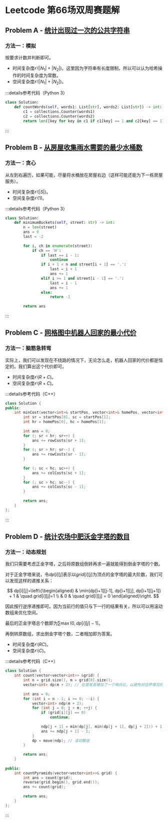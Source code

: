 # Leetcode 第66场双周赛题解

## Problem A - [统计出现过一次的公共字符串](https://leetcode.cn/problems/count-common-words-with-one-occurrence/)

### 方法一：模拟

按要求计数并判断即可。

- 时间复杂度$\mathcal{O}(|N_1|+|N_2|)$。这里因为字符串有长度限制，所以可以认为哈希操作的时间复杂度为常数。
- 空间复杂度$\mathcal{O}(|N_1|+|N_2|)$。

:::details参考代码（Python 3）

```python
class Solution:
    def countWords(self, words1: List[str], words2: List[str]) -> int:
        c1 = collections.Counter(words1)
        c2 = collections.Counter(words2)
        return len([key for key in c1 if c1[key] == 1 and c2[key] == 1])
```

:::


## Problem B - [从房屋收集雨水需要的最少水桶数](https://leetcode.cn/problems/minimum-number-of-buckets-required-to-collect-rainwater-from-houses/)

### 方法一：贪心

从左到右遍历，如果可能，尽量将水桶放在房屋右边（这样可能还能为下一栋房屋服务）。

- 时间复杂度$\mathcal{O}(|S|)$。
- 空间复杂度$\mathcal{O}(1)$。

:::details参考代码（Python 3）

```python
class Solution:
    def minimumBuckets(self, street: str) -> int:
        n = len(street)
        ans = 0
        last = -2
        
        for i, ch in enumerate(street):
            if ch == 'H':
                if last == i - 1:
                    continue
                if i + 1 < n and street[i + 1] == '.':
                    last = i + 1
                    ans += 1
                elif i >= 1 and street[i - 1] == '.':
                    last = i - 1
                    ans += 1
                else:
                    return -1
                    
        return ans
```

:::

## Problem C - [网格图中机器人回家的最小代价](https://leetcode.cn/problems/minimum-cost-homecoming-of-a-robot-in-a-grid/)

### 方法一：脑筋急转弯

实际上，我们可以发现在不绕路的情况下，无论怎么走，机器人回家的代价都是恒定的。我们算出这个代价即可。

- 时间复杂度$\mathcal{O}(R+C)$。
- 空间复杂度$\mathcal{O}(R+C)$。

:::details参考代码（C++）

```cpp
class Solution {
public:
    int minCost(vector<int>& startPos, vector<int>& homePos, vector<int>& rowCosts, vector<int>& colCosts) {
        int sr = startPos[0], sc = startPos[1];
        int hr = homePos[0], hc = homePos[1];
        
        int ans = 0;
        for (; sr < hr; sr++) {
            ans += rowCosts[sr + 1];
        }
        for (; sr > hr; sr--) {
            ans += rowCosts[sr - 1];
        }
        
        for (; sc < hc; sc++) {
            ans += colCosts[sc + 1];
        }
        for (; sc > hc; sc--) {
            ans += colCosts[sc - 1];
        }
        
        return ans;
    }
};
```

:::

## Problem D - [统计农场中肥沃金字塔的数目](https://leetcode.cn/problems/count-fertile-pyramids-in-a-land/)

### 方法一：动态规划

我们只需要考虑正金字塔，之后将原数组倒转再求一遍就能得到倒金字塔的个数。

对于正金字塔来说，令$dp[i][j]$表示以$grid[i][j]$为顶点的金字塔的最大阶数，我们可以发现这样的递推关系：

$$
dp[i][j]=\left\{\begin{aligned}
& \min(dp[i+1][j-1], dp[i+1][j], dp[i+1][j+1]) + 1 & \quad grid[i][j]=1 \\
& 0 & \quad grid[i][j] = 0
\end{aligned}\right.
$$

因此按行逆序递推即可。因为当前行的值只与下一行的结果有关，所以可以用滚动数组来优化空间。

最后的正金字塔总个数即为$\sum \max(0, dp[i][j]-1)$。

再倒转原数组，求出倒金字塔个数，二者相加即为答案。

- 时间复杂度$\mathcal{O}(RC)$。
- 空间复杂度$\mathcal{O}(C)$。

:::details参考代码（C++）

```cpp
class Solution {
    int count(vector<vector<int>> &grid) {
        int n = grid.size(), m = grid[0].size();
        vector<int> dp(m + 2); // 在首尾各增加了一个哨兵位，以避免对边界情况的讨论。
        
        int ans = 0;
        for (int i = n - 1; i >= 0; --i) {
            vector<int> ndp(m + 2);
            for (int j = 0; j < m; ++j) {
                if (grid[i][j] == 0)
                    continue;
                
                ndp[j + 1] = min(dp[j], min(dp[j + 1], dp[j + 2])) + 1;
                ans += ndp[j + 1] - 1;
            }
            dp = move(ndp); // 滚动数组
        }
        
        return ans;
    }
    
public:
    int countPyramids(vector<vector<int>>& grid) {
        int ans = count(grid);
        reverse(grid.begin(), grid.end());
        ans += count(grid);
        
        return ans;
    }
};
```

:::
